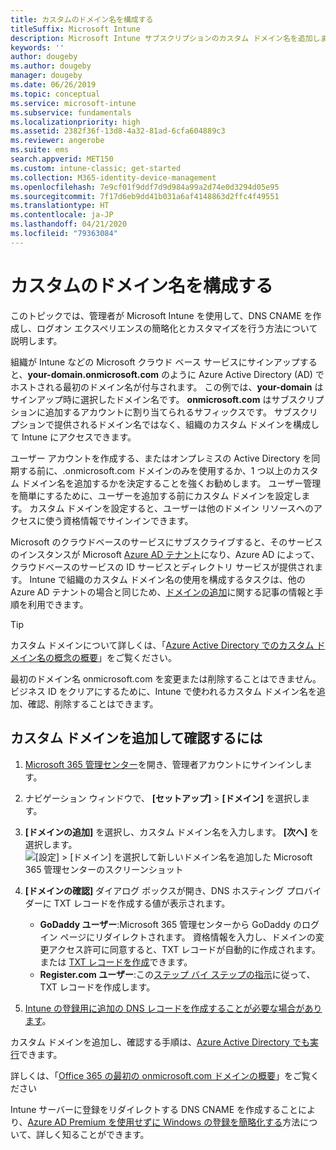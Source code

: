 ```yaml
---
title: カスタムのドメイン名を構成する
titleSuffix: Microsoft Intune
description: Microsoft Intune サブスクリプションのカスタム ドメイン名を追加します
keywords: ''
author: dougeby
ms.author: dougeby
manager: dougeby
ms.date: 06/26/2019
ms.topic: conceptual
ms.service: microsoft-intune
ms.subservice: fundamentals
ms.localizationpriority: high
ms.assetid: 2382f36f-13d8-4a32-81ad-6cfa604889c3
ms.reviewer: angerobe
ms.suite: ems
search.appverid: MET150
ms.custom: intune-classic; get-started
ms.collection: M365-identity-device-management
ms.openlocfilehash: 7e9cf01f9ddf7d9d984a99a2d74e0d3294d05e95
ms.sourcegitcommit: 7f17d6eb9dd41b031a6af4148863d2ffc4f49551
ms.translationtype: HT
ms.contentlocale: ja-JP
ms.lasthandoff: 04/21/2020
ms.locfileid: "79363084"
---
```

# <a name="configure-a-custom-domain-name"></a>カスタムのドメイン名を構成する

このトピックでは、管理者が Microsoft Intune を使用して、DNS CNAME を作成し、ログオン エクスペリエンスの簡略化とカスタマイズを行う方法について説明します。

組織が Intune などの Microsoft クラウド ベース サービスにサインアップすると、**your-domain.onmicrosoft.com** のように Azure Active Directory (AD) でホストされる最初のドメイン名が付与されます。 この例では、**your-domain** はサインアップ時に選択したドメイン名です。 **onmicrosoft.com** はサブスクリプションに追加するアカウントに割り当てられるサフィックスです。 サブスクリプションで提供されるドメイン名ではなく、組織のカスタム ドメインを構成して Intune にアクセスできます。

ユーザー アカウントを作成する、またはオンプレミスの Active Directory を同期する前に、.onmicrosoft.com ドメインのみを使用するか、1 つ以上のカスタム ドメイン名を追加するかを決定することを強くお勧めします。 ユーザー管理を簡単にするために、ユーザーを追加する前にカスタム ドメインを設定します。 カスタム ドメインを設定すると、ユーザーは他のドメイン リソースへのアクセスに使う資格情報でサインインできます。

Microsoft のクラウドベースのサービスにサブスクライブすると、そのサービスのインスタンスが Microsoft [Azure AD テナント](https://technet.microsoft.com/library/jj573650.aspx#BKMK_WhatIsAnAzureADTenant)になり、Azure AD によって、クラウドベースのサービスの ID サービスとディレクトリ サービスが提供されます。 Intune で組織のカスタム ドメイン名の使用を構成するタスクは、他の Azure AD テナントの場合と同じため、[ドメインの追加](https://azure.microsoft.com/documentation/articles/active-directory-add-domain/)に関する記事の情報と手順を利用できます。

> [!TIP]
> カスタム ドメインについて詳しくは、「[Azure Active Directory でのカスタム ドメイン名の概念の概要](https://azure.microsoft.com/documentation/articles/active-directory-add-domain-concepts/)」をご覧ください。

最初のドメイン名 onmicrosoft.com を変更または削除することはできません。 ビジネス ID をクリアにするために、Intune で使われるカスタム ドメイン名を追加、確認、削除することはできます。

## <a name="to-add-and-verify-your-custom-domain"></a>カスタム ドメインを追加して確認するには

1. [Microsoft 365 管理センター](https://admin.microsoft.com/)を開き、管理者アカウントにサインインします。

2. ナビゲーション ウィンドウで、 **[セットアップ]** &gt; **[ドメイン]** を選択します。

3. **[ドメインの追加]** を選択し、カスタム ドメイン名を入力します。 **[次へ]** を選択します。
   ![[設定] > [ドメイン] を選択して新しいドメイン名を追加した Microsoft 365 管理センターのスクリーンショット](./media/custom-domain-name-configure/domain-custom-add.png)
4. **[ドメインの確認]** ダイアログ ボックスが開き、DNS ホスティング プロバイダーに TXT レコードを作成する値が表示されます。
    - **GoDaddy ユーザー**:Microsoft 365 管理センターから GoDaddy のログイン ページにリダイレクトされます。 資格情報を入力し、ドメインの変更アクセス許可に同意すると、TXT レコードが自動的に作成されます。 または [TXT レコードを作成](https://support.office.com/article/Create-DNS-records-at-GoDaddy-for-Office-365-f40a9185-b6d5-4a80-bb31-aa3bb0cab48a)できます。
    - **Register.com ユーザー**:この[ステップ バイ ステップの指示](https://support.office.com/article/Create-DNS-records-at-Register-com-for-Office-365-55bd8c38-3316-48ae-a368-4959b2c1684e#BKMK_verify)に従って、TXT レコードを作成します。
5. [Intune の登録用に追加の DNS レコードを作成することが必要な場合があります](../enrollment/windows-enroll.md#simplify-windows-enrollment-without-azure-ad-premium)。

カスタム ドメインを追加し、確認する手順は、[Azure Active Directory でも実行](https://azure.microsoft.com/documentation/articles/active-directory-add-domain/)できます。

詳しくは、「[Office 365 の最初の onmicrosoft.com ドメインの概要](https://support.office.com/article/About-your-initial-onmicrosoft-com-domain-in-Office-365-B9FC3018-8844-43F3-8DB1-1B3A8E9CFD5A)」をご覧ください

Intune サーバーに登録をリダイレクトする DNS CNAME を作成することにより、[Azure AD Premium を使用せずに Windows の登録を簡略化する](../enrollment/windows-enroll.md#simplify-windows-enrollment-without-azure-ad-premium)方法について、詳しく知ることができます。
